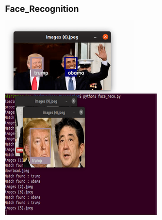 # Face_Recognition

<img src = "screenshot/Screenshot from 2020-04-18 19-08-31 (1).png">

<img src = "screenshot/Screenshot from 2020-04-18 19-08-31.png" width = 500 height = 400>
